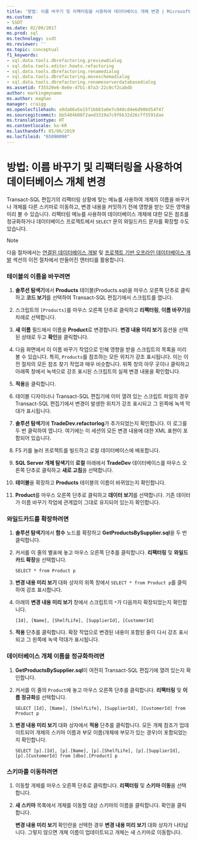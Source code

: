 ```yaml
---
title: '방법: 이름 바꾸기 및 리팩터링을 사용하여 데이터베이스 개체 변경 | Microsoft Docs'
ms.custom:
- SSDT
ms.date: 02/09/2017
ms.prod: sql
ms.technology: ssdt
ms.reviewer: ''
ms.topic: conceptual
f1_keywords:
- sql.data.tools.dbrefactoring.previewdialog
- sql.data.tools.editor.howto.refactoring
- sql.data.tools.dbrefactoring.renamedialog
- sql.data.tools.dbrefactoring.moveschemadialog
- sql.data.tools.dbrefactoring.renameserverdatabasedialog
ms.assetid: f35520e6-8e6e-47b1-87a3-22c0cf2cabdb
author: markingmyname
ms.author: maghan
manager: craigg
ms.openlocfilehash: a9da86a5e15f1b683a0e7c040cd4e6d906d54f47
ms.sourcegitcommit: bb5484b08f2aed3319a7c9f6b32d26cff5591dae
ms.translationtype: HT
ms.contentlocale: ko-KR
ms.lasthandoff: 05/06/2019
ms.locfileid: "65090090"
---
```

# <a name="how-to-use-rename-and-refactoring-to-make-changes-to-your-database-objects"></a>방법: 이름 바꾸기 및 리팩터링을 사용하여 데이터베이스 개체 변경
Transact\-SQL 편집기의 리팩터링 상황에 맞는 메뉴를 사용하여 개체의 이름을 바꾸거나 개체를 다른 스키마로 이동하고, 변경 내용을 커밋하기 전에 영향을 받는 모든 영역을 미리 볼 수 있습니다. 리팩터링 메뉴를 사용하여 데이터베이스 개체에 대한 모든 참조를 정규화하거나 데이터베이스 프로젝트에서 `SELECT` 문의 와일드카드 문자를 확장할 수도 있습니다.  
  
> [!NOTE]  
> 다음 절차에서는 [연결된 데이터베이스 개발](../ssdt/connected-database-development.md) 및 [프로젝트 기반 오프라인 데이터베이스 개발](../ssdt/project-oriented-offline-database-development.md) 섹션의 이전 절차에서 만들어진 엔터티를 활용합니다.  
  
### <a name="to-rename-a-type"></a>테이블의 이름을 바꾸려면  
  
1.  **솔루션 탐색기**에서 **Products** 테이블(Products.sql)을 마우스 오른쪽 단추로 클릭하고 **코드 보기**를 선택하여 Transact\-SQL 편집기에서 스크립트를 엽니다.  
  
2.  스크립트의 `[Products]`를 마우스 오른쪽 단추로 클릭하고 **리팩터링**, **이름 바꾸기**를 차례로 선택합니다.  
  
3.  **새 이름** 필드에서 이름을 **Product**로 변경합니다. **변경 내용 미리 보기** 옵션을 선택된 상태로 두고 **확인**을 클릭합니다.  
  
4.  다음 화면에서 이 이름 바꾸기 작업으로 인해 영향을 받을 스크립트의 목록을 미리 볼 수 있습니다. 특히, `Products`를 참조하는 모든 위치가 강조 표시됩니다. 이는 이전 절차의 모든 참조 찾기 작업과 매우 비슷합니다. 위쪽 창의 아무 곳이나 클릭하고 아래쪽 창에서 녹색으로 강조 표시된 스크립트의 실제 변경 내용을 확인합니다.  
  
5.  **적용**을 클릭합니다.  
  
6.  테이블 디자이너나 Transact\-SQL 편집기에 이미 열려 있는 스크립트 파일의 경우 Transact\-SQL 편집기에서 변경이 발생한 위치가 강조 표시되고 그 왼쪽에 녹색 막대가 표시됩니다.  
  
7.  **솔루션 탐색기**에 **TradeDev.refactorlog**가 추가되었는지 확인합니다. 이 로그를 두 번 클릭하여 엽니다. 여기에는 이 세션의 모든 변경 내용에 대한 XML 표현이 포함되어 있습니다.  
  
8.  F5 키를 눌러 프로젝트를 빌드하고 로컬 데이터베이스에 배포합니다.  
  
9. **SQL Server 개체 탐색기**의 **로컬** 아래에서 **TradeDev** 데이터베이스를 마우스 오른쪽 단추로 클릭하고 **새로 고침**을 선택합니다.  
  
10. **테이블**을 확장하고 **Products** 테이블의 이름이 바뀌었는지 확인합니다.  
  
11. **Product**를 마우스 오른쪽 단추로 클릭하고 **데이터 보기**를 선택합니다. 기존 데이터가 이름 바꾸기 작업에 관계없이 그대로 유지되어 있는지 확인합니다.  
  
### <a name="to-expand-wildcards"></a>와일드카드를 확장하려면  
  
1.  **솔루션 탐색기**에서 **함수** 노드를 확장하고 **GetProductsBySupplier.sql**을 두 번 클릭합니다.  
  
2.  커서를 이 줄의 별표에 놓고 마우스 오른쪽 단추를 클릭합니다. **리팩터링** 및 **와일드카드 확장**을 선택합니다.  
  
    ```  
    SELECT * from Product p  
    ```  
  
3.  **변경 내용 미리 보기** 대화 상자의 위쪽 창에서 `SELECT * from Product p`를 클릭하여 강조 표시합니다.  
  
4.  아래의 **변경 내용 미리 보기** 창에서 스크립트의 `*`가 다음까지 확장되었는지 확인합니다.  
  
    ```  
    [Id], [Name], [ShelfLife], [SupplierId], [CustomerId]  
    ```  
  
5.  **적용** 단추를 클릭합니다.  확장 작업으로 변경된 내용이 포함된 줄이 다시 강조 표시되고 그 왼쪽에 녹색 막대가 표시됩니다.  
  
### <a name="to-fully-qualify-database-object-names"></a>데이터베이스 개체 이름을 정규화하려면  
  
1.  **GetProductsBySupplier.sql**이 여전히 Transact\-SQL 편집기에 열려 있는지 확인합니다.  
  
2.  커서를 이 줄의 `Product`에 놓고 마우스 오른쪽 단추를 클릭합니다. **리팩터링** 및 **이름 정규화**를 선택합니다.  
  
    ```  
    SELECT [Id], [Name], [ShelfLife], [SupplierId], [CustomerId] from Product p  
    ```  
  
3.  **변경 내용 미리 보기** 대화 상자에서 **적용** 단추를 클릭합니다.  모든 개체 참조가 업데이트되어 개체의 스키마 이름과 부모 이름(개체에 부모가 있는 경우)이 포함되었는지 확인합니다.  
  
    ```  
    SELECT [p].[Id], [p].[Name], [p].[ShelfLife], [p].[SupplierId], [p].[CustomerId] from [dbo].[Product] p  
    ```  
  
### <a name="to-move-schema"></a>스키마를 이동하려면  
  
1.  이동할 개체를 마우스 오른쪽 단추로 클릭합니다. **리팩터링** 및 **스키마 이동**을 선택합니다.  
  
2.  **새 스키마** 목록에서 개체를 이동할 대상 스키마의 이름을 클릭합니다. 확인을 클릭합니다.  
  
    **변경 내용 미리 보기** 확인란을 선택한 경우 **변경 내용 미리 보기** 대화 상자가 나타납니다. 그렇지 않으면 개체 이름이 업데이트되고 개체는 새 스키마로 이동합니다.  
  
